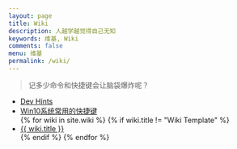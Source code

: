```yaml
---
layout: page
title: Wiki
description: 人越学越觉得自己无知
keywords: 维基, Wiki
comments: false
menu: 维基
permalink: /wiki/
---
```


> 记多少命令和快捷键会让脑袋爆炸呢？

<ul class="listing">
<li class="listing-item"><a href="https://devhints.io/" target="_blank">Dev Hints</a></li>
<li class="listing-item"><a href="https://zhuanlan.zhihu.com/p/195110943" target="_blank">Win10系统常用的快捷键</a></li>
{% for wiki in site.wiki %}
{% if wiki.title != "Wiki Template" %}
<li class="listing-item"><a href="{{ site.url }}{{ wiki.url }}" target="_blank">{{ wiki.title }}</a></li>
{% endif %}
{% endfor %}
</ul>
